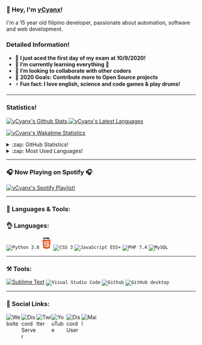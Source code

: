### 👋 Hey, I'm [yCyanx](https://github.com.io/yCyanx)!

I'm a 15 year old filipino developer, passionate about automation, software and web development.
### Detailed Information!
- 🔭 <strong> I just aced the first day of my exam at 10/9/2020! </strong>
- 🌱 <strong> I’m currently learning everything 🤣 </strong>
- 👯 <strong> I’m looking to collaborate with other coders </strong>
- 🥅 <strong> 2020 Goals:  Contribute more to Open Source projects </strong>
- ⚡ <strong> Fun fact: I love english, science and code games & play drums! </strong>

---

### Statistics!
<a href="https://github.com/yCyanx69?tab=repositories">
  <img align="center" src="https://github-readme-stats.vercel.app/api?username=yCyanx69&theme=algolia&show_icons=true&include_all_commits=true" alt="yCyanx's Github Stats">
</a>
<a href="https://ycyanx69.github.io/yCyanx">
  <img align="center" src="https://github-readme-stats.vercel.app/api/top-langs/?username=yCyanx69&theme=algolia&layout=compact" alt="yCyanx's Latest Languages">
</a>

[![yCyanx's Wakatime Statistics](https://github-readme-stats.vercel.app/api/wakatime?username=yCyanx)](https://ycyanx69.github.io/yCyanx)

<details>
  <summary>:zap: GitHub Statistics!</summary>
   <a href="https://github.com/yCyanx69?tab=repositories">
  <img align="center" src="https://github-readme-stats.vercel.app/api?username=yCyanx69&theme=algolia&show_icons=true&include_all_commits=true" alt="yCyanx's Github Stats">
</a>

</details>

<details>
  <summary>:zap: Most Used Languages!</summary>
   <a href="https://ycyanx69.github.io/yCyanx">
  <img align="center" src="https://github-readme-stats.vercel.app/api/top-langs/?username=yCyanx69&theme=algolia&layout=compact" alt="yCyanx's Latest Languages">
</a>

</details>

---

### 🎧 Now Playing on Spotify 🎧

[<img src="https://now-playing-codestackr.vercel.app/api/spotify-playing" alt="yCyanx's Spotify Playlist!" width="350" />](https://open.spotify.com/user/2jri0nr16kvq74rdb00vhwxca)

---

### 🚀 Languages & Tools:


### 👌 Languages:
<code><img height="30" src="https://cv.quentium.fr/img/python.png" title="Python 3.8"></code>
<code><img height="30" src="https://raw.githubusercontent.com/github/explore/80688e429a7d4ef2fca1e82350fe8e3517d3494d/topics/html/html.png" title="HTML 5"></code>
<code><img height="30" src="https://cv.quentium.fr/img/CSS.png" title="CSS 3"></code>
<code><img height="30" src="https://cv.quentium.fr/img/JS.png" title="JavaScript ES5+"></code>
<code><img height="30" src="https://cv.quentium.fr/img/PHP.png" title="PHP 7.4"></code>
<code><img height="30" src="https://cv.quentium.fr/img/SQL.png" title="MySQL"></code>

---

### ⚒️ Tools:
[<img height="35" src="https://p1.hiclipart.com/preview/945/258/372/numix-circle-for-windows-sublime-text-icon-png-icon.jpg" title="Sublime Text" />](https://open.spotify.com/user/2jri0nr16kvq74rdb00vhwxca)
<code><img height="30" src="https://cv.quentium.fr/img/visual_studio_code.png" title="Visual Studio Code"></code>
<code><img height="30" src="https://cdn.freebiesupply.com/logos/large/2x/github-icon-1-logo-png-transparent.png" title="Github"></code>
<code><img height="30" src="https://cv.quentium.fr/img/github_desktop.png" title="GitHub desktop"></code>

---

### 🔗 Social Links:

<a href="https://ycyanx69.github.io/yCyanx" title="Website">
  <img align="left" alt="Website" width="40px" src="https://quentium.fr/+img/footer/www.png" />
</a>
<a href="https://discord.gg/zGzdH4X" title="Discord Server">
  <img align="left" alt="Discord Server" width="40px" src="https://quentium.fr/+img/footer/discord.png" />
</a>
<a href="https://www.twitter.com/YcyanxL" title="Twitter">
  <img align="left" alt="Twitter" width="40px" src="https://quentium.fr/+img/footer/twitter.png" />
</a>
<a href="https://youtube.com/channel/UCldkv3RBqhciOtfWnuufkgg" title="YouTube">
  <img align="left" alt="YouTube" width="40px" src="https://quentium.fr/+img/footer/youtube.png" />
</a>
<a href="https://www.paypal.me/QuentiumYT/1" title="Discord User">
  <img align="left" alt="Discord User" width="40px" src="https://quentium.fr/+img/footer/discord.png" />
</a>
<a href="mailto:yCyanx69@gmail.com?subject=[GitHub]%20Contact%20for%20..." title="Mail">
  <img align="left" alt="Mail" width="40px" src="https://quentium.fr/+img/footer/mail.png" />
</a>




